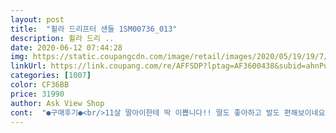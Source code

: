 ```yaml
---
layout: post 
title:  "휠라 드리프터 샌들 1SM00736_013" 
description: 휠라 드리 ..
date: 2020-06-12 07:44:28 
img: https://static.coupangcdn.com/image/retail/images/2020/05/19/19/7/7e56830d-326f-4291-9231-af9c28bb1b6e.jpg 
linkUrl: https://link.coupang.com/re/AFFSDP?lptag=AF3600438&subid=ahnPublicAsk&pageKey=1621116401&itemId=2766270962&vendorItemId=70724863390&traceid=V0-113-b759144154ecd2ba 
categories: [1007] 
color: CF36BB 
price: 31990 
author: Ask View Shop 
cont:  "●구매후기●<br/>11살 딸아이한테 딱 이쁩니다!! 딸도 좋아하고 발도 편해보이네요<br/>발볼있는 사람은 한치수 크게 주문해야되네요<br/>아들이 편하게 신어서 좋아요<br/>" 
---
```

